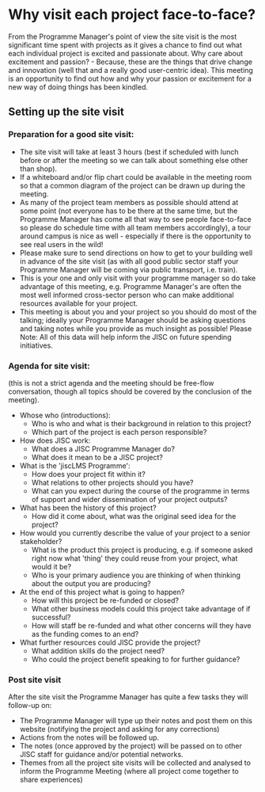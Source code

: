 # Why visit each project face-to-face? #

From the Programme Manager's point of view the site visit is the most significant time spent with projects as it gives a chance to find out what each individual project is excited and passionate about.  Why care about excitement and passion? - Because, these are the things that drive change and innovation (well that and a really good user-centric idea). This meeting is an opportunity to find out how and why your passion or excitement for a new way of doing things has been kindled.

## Setting up the site visit ##

### Preparation for a good site visit: ###
  * The site visit will take at least 3 hours (best if scheduled with lunch before or after the meeting so we can talk about something else other than shop).
  * If a whiteboard and/or flip chart could be available in the meeting room so that a common diagram of the project can be drawn up during the meeting.
  * As many of the project team members as possible should attend at some point (not everyone has to be there at the same time, but the Programme Manager has come all that way to see people face-to-face so please do schedule time with all team members accordingly), a tour around campus is nice as well - especially if there is the opportunity to see real users in the wild!
  * Please make sure to send directions on how to get to your building well in advance of the site visit (as with all good public sector staff your Programme Manager will be coming via public transport, i.e. train).
  * This is your one and only visit with your programme manager so do take advantage of this meeting, e.g. Programme Manager's are often the most well informed cross-sector person who can make additional resources available for your project.
  * This meeting is about you and your project so you should do most of the talking; ideally your Programme Manager should be asking questions and taking notes while you provide as much insight as possible!  Please Note: All of this data will help inform the JISC on future spending initiatives.

### Agenda for site visit: ###
(this is not a strict agenda and the meeting should be free-flow conversation, though all topics should be covered by the conclusion of the meeting).
  * Whose who (introductions):
    * Who is who and what is their background in relation to this project?
    * Which part of the project is each person responsible?
  * How does JISC work:
    * What does a JISC Programme Manager do?
    * What does it mean to be a JISC project?
  * What is the 'jiscLMS Programme':
    * How does your project fit within it?
    * What relations to other projects should you have?
    * What can you expect during the course of the programme in terms of support and wider dissemination of your project outputs?
  * What has been the history of this project?
    * How did it come about, what was the original seed idea for the project?
  * How would you currently describe the value of your project to a senior stakeholder?
    * What is the product this project is producing, e.g. if someone asked right now what 'thing' they could reuse from your project, what would it be?
    * Who is your primary audience you are thinking of when thinking about the output you are producing?
  * At the end of this project what is going to happen?
    * How will this project be re-funded or closed?
    * What other business models could this project take advantage of if successful?
    * How will staff be re-funded and what other concerns will they have as the funding comes to an end?
  * What further resources could JISC provide the project?
    * What addition skills do the project need?
    * Who could the project benefit speaking to for further guidance?

### Post site visit ###
After the site visit the Programme Manager has quite a few tasks they will follow-up on:
  * The Programme Manager will type up their notes and post them on this website (notifying the project and asking for any corrections)
  * Actions from the notes will be followed up.
  * The notes (once approved by the project) will be passed on to other JISC staff for guidance and/or potential networks.
  * Themes from all the project site visits will be collected and analysed to inform the Programme Meeting (where all project come together to share experiences)